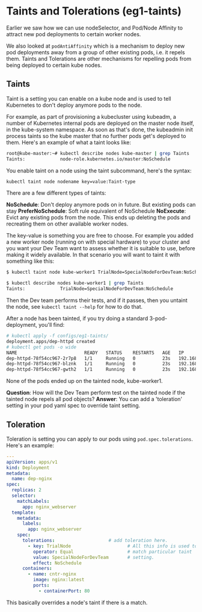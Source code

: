 # Taints and Tolerations (eg1-taints)

Earlier we saw how we can use nodeSelector, and Pod/Node Affinity to attract new pod deployments to certain worker nodes. 

We also looked at `podAntiAffinity` which is a mechanism to deploy new pod deployments away from a group of other existing pods, i.e. it repels them. Taints and Tolerations are other mechanisms for repelling pods from being deployed to certain kube nodes.


## Taints

Taint is a setting you can enable on a kube node and is used to tell Kubernetes to don't deploy anymore pods to the node.

For example, as part of provisioning a kubecluster using kubeadm, a number of Kubernetes internal pods are deployed on the master node itself, in the kube-system namespace. As soon as that's done, the kubeadmin init process taints so the kube master that no further pods get's deployed to them. Here's an example of what a taint looks like:

```bash
root@kube-master:~# kubectl describe nodes kube-master | grep Taints
Taints:             node-role.kubernetes.io/master:NoSchedule
```

You enable taint on a node using the taint subcommand, here's the syntax:

```bash
kubectl taint node nodename key=value:Taint-type
```

There are a few different types of taints:

**NoSchedule**: Don't deploy anymore pods on in future. But existing pods can stay
**PreferNoSchedule**: Soft rule equivalent of NoSchedule
**NoExecute**: Evict any existing pods from the node. This ends up deleting the pods and recreating them on other available worker nodes. 



The key-value is something you are free to choose. For example you added a new worker node (running on with special hardware) to your cluster and you want your Dev Team want to assess whether it is suitable to use, before making it widely available. In that scenario you will want to taint it with something like this:

```bash
$ kubectl taint node kube-worker1 TrialNode=SpecialNodeForDevTeam:NoSchedule

$ kubectl describe nodes kube-worker1 | grep Taints
Taints:             TrialNode=SpecialNodeForDevTeam:NoSchedule
```

Then the Dev team performs their tests, and if it passes, then you untaint the node, see `kubectl taint --help` for how to do that.

After a node has been tainted, if you try doing a standard 3-pod-deployment, you'll find:

```bash
# kubectl apply -f configs/eg1-taints/
deployment.apps/dep-httpd created
# kubectl get pods -o wide
NAME                         READY   STATUS    RESTARTS   AGE   IP             NODE           NOMINATED NODE   READINESS GATES
dep-httpd-78f54cc967-2r7p8   1/1     Running   0          23s   192.168.2.13   kube-worker2   <none>           <none>
dep-httpd-78f54cc967-blznk   1/1     Running   0          23s   192.168.2.12   kube-worker2   <none>           <none>
dep-httpd-78f54cc967-gwth2   1/1     Running   0          23s   192.168.2.14   kube-worker2   <none>           <none>
```

None of the pods ended up on the tainted node, kube-worker1. 


**Question**: How will the Dev Team perform test on the tainted node if the tainted node repels all pod objects?
**Answer**: You can add a 'toleration' setting in your pod yaml spec to override taint setting.  


## Toleration

Toleration is setting you can apply to our pods using `pod.spec.tolerations`. Here's an example:


```yaml
---
apiVersion: apps/v1
kind: Deployment
metadata:
  name: dep-nginx
spec:
  replicas: 2
  selector:
    matchLabels:
      app: nginx_webserver
  template:
    metadata:
      labels:
        app: nginx_webserver
    spec: 
      tolerations:                    # add toleration here. 
        - key: TrialNode                     # All this info is used to 
          operator: Equal                    # match particular taint 
          value: SpecialNodeForDevTeam       # setting. 
          effect: NoSchedule
      containers:
        - name: cntr-nginx
          image: nginx:latest
          ports:
            - containerPort: 80
```

This basically overrides a node's taint if there is a match. 
























